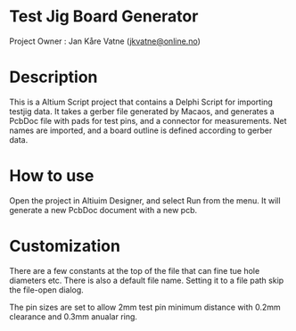 # Test Jig Board Generator

Project Owner : Jan Kåre Vatne (jkvatne@online.no)

# Description
This is a Altium Script project that contains a Delphi Script for importing testjig data.
It takes a gerber file generated by Macaos, and generates a PcbDoc file with pads for test pins, and a connector for measurements. Net names are imported, and a board outline is defined according to gerber data.

# How to use
Open the project in Altiuim Designer, and select Run from the menu. It will generate a new PcbDoc document with a new pcb. 

# Customization
There are a few constants at the top of the file that can fine tue hole diameters etc.
There is also a default file name. Setting it to a file path skip the file-open dialog.

The pin sizes are set to allow 2mm test pin minimum distance with 0.2mm clearance and 0.3mm anualar ring.
